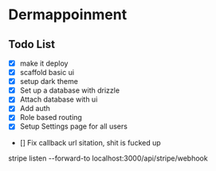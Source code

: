 # Dermappoinment

## Todo List

- [x] make it deploy
- [x] scaffold basic ui
- [x] setup dark theme
- [x] Set up a database with drizzle
- [x] Attach database with ui
- [x] Add auth
- [x] Role based routing
- [x] Setup Settings page for all users
- [] Fix callback url sitation, shit is fucked up

stripe listen --forward-to localhost:3000/api/stripe/webhook
